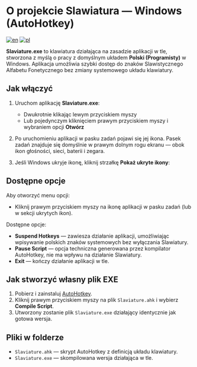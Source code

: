 
# O projekcie Slawiatura — Windows (AutoHotkey)

[![en](https://img.shields.io/badge/lang-en-blue.svg)](https://github.com/IS-UMK/Slaviature/blob/master/windows/README.md)
[![pl](https://img.shields.io/badge/lang-pl-red.svg)](https://github.com/IS-UMK/Slaviature/blob/master/windows/README_pl.md)

**Slaviature.exe** to klawiatura działająca na zasadzie aplikacji w tle,
stworzona z myślą o pracy z domyślnym układem **Polski (Programisty)** w
Windows. Aplikacja umożliwia szybki dostęp do znaków Slawistycznego Alfabetu
Fonetycznego bez zmiany systemowego układu klawiatury.

## Jak włączyć

1. Uruchom aplikację **Slaviature.exe**:
   - Dwukrotnie klikając lewym przyciskiem myszy
   - Lub pojedynczym kliknięciem prawym przyciskiem myszy i wybraniem opcji **Otwórz**

2. Po uruchomieniu aplikacji w pasku zadań pojawi się jej ikona. Pasek zadań
   znajduje się domyślnie w prawym dolnym rogu ekranu — obok ikon głośności,
   sieci, baterii i zegara.

3. Jeśli Windows ukryje ikonę, kliknij strzałkę **Pokaż ukryte ikony**:

##  Dostępne opcje

Aby otworzyć menu opcji:

- Kliknij prawym przyciskiem myszy na ikonę aplikacji w pasku zadań (lub w sekcji ukrytych ikon).

Dostępne opcje:

- **Suspend Hotkeys** — zawiesza działanie aplikacji, umożliwiając wpisywanie polskich znaków systemowych bez wyłączania Slawiatury.
- **Pause Script** — opcja techniczna generowana przez kompilator AutoHotkey, nie ma wpływu na działanie Slawiatury.
- **Exit** — kończy działanie aplikacji w tle.

## Jak stworzyć własny plik EXE

1. Pobierz i zainstaluj [AutoHotkey](https://www.autohotkey.com/).
2. Kliknij prawym przyciskiem myszy na plik `Slaviature.ahk` i wybierz **Compile Script**.
3. Utworzony zostanie plik `Slaviature.exe` działający identycznie jak gotowa wersja.

## Pliki w folderze

- `Slaviature.ahk` — skrypt AutoHotkey z definicją układu klawiatury.
- `Slaviature.exe` — skompilowana wersja działająca w tle.
